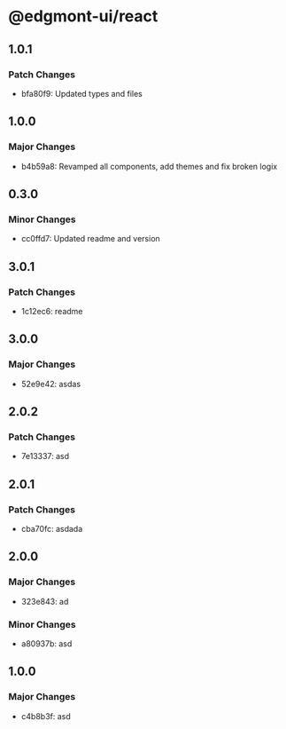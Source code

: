 # @edgmont-ui/react

## 1.0.1

### Patch Changes

- bfa80f9: Updated types and files

## 1.0.0

### Major Changes

- b4b59a8: Revamped all components, add themes and fix broken logix

## 0.3.0

### Minor Changes

- cc0ffd7: Updated readme and version

## 3.0.1

### Patch Changes

- 1c12ec6: readme

## 3.0.0

### Major Changes

- 52e9e42: asdas

## 2.0.2

### Patch Changes

- 7e13337: asd

## 2.0.1

### Patch Changes

- cba70fc: asdada

## 2.0.0

### Major Changes

- 323e843: ad

### Minor Changes

- a80937b: asd

## 1.0.0

### Major Changes

- c4b8b3f: asd
